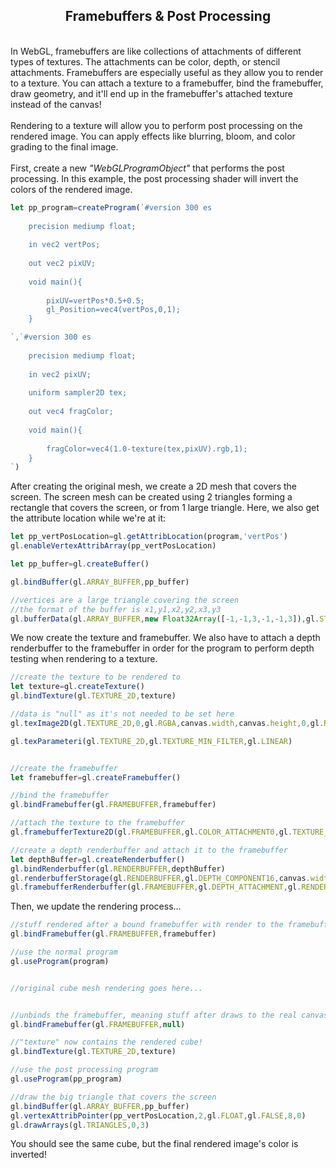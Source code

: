## <div align='center'>Framebuffers & Post Processing</div>

<br>In WebGL, framebuffers are like collections of attachments of different types of textures. The attachments can be color, depth, or stencil attachments. Framebuffers are especially useful as they allow you to render to a texture. You can attach a texture to a framebuffer, bind the framebuffer, draw geometry, and it'll end up in the framebuffer's attached texture instead of the canvas!<br><br>Rendering to a texture will allow you to perform post processing on the rendered image. You can apply effects like blurring, bloom, and color grading to the final image.<br><br>First, create a new _"WebGLProgramObject"_ that performs the post processing. In this example, the post processing shader will invert the colors of the rendered image.
```js
let pp_program=createProgram(`#version 300 es
    
	precision mediump float;
    
	in vec2 vertPos;
    
	out vec2 pixUV;
    
	void main(){
   	 
    	pixUV=vertPos*0.5+0.5;
    	gl_Position=vec4(vertPos,0,1);
	}

`,`#version 300 es
    
	precision mediump float;
    
	in vec2 pixUV;
    
	uniform sampler2D tex;
    
	out vec4 fragColor;
    
	void main(){
   	 
    	fragColor=vec4(1.0-texture(tex,pixUV).rgb,1);
	}
`)
```
After creating the original mesh, we create a 2D mesh that covers the screen. The screen mesh can be created using 2 triangles forming a rectangle that covers the screen, or from 1 large triangle. Here, we also get the attribute location while we're at it:
```js
let pp_vertPosLocation=gl.getAttribLocation(program,'vertPos')
gl.enableVertexAttribArray(pp_vertPosLocation)

let pp_buffer=gl.createBuffer()

gl.bindBuffer(gl.ARRAY_BUFFER,pp_buffer)

//vertices are a large triangle covering the screen
//the format of the buffer is x1,y1,x2,y2,x3,y3
gl.bufferData(gl.ARRAY_BUFFER,new Float32Array([-1,-1,3,-1,-1,3]),gl.STATIC_DRAW)
```
We now create the texture and framebuffer. We also have to attach a depth renderbuffer to the framebuffer in order for the program to perform depth testing when rendering to a texture.
```js
//create the texture to be rendered to
let texture=gl.createTexture()
gl.bindTexture(gl.TEXTURE_2D,texture)

//data is "null" as it's not needed to be set here
gl.texImage2D(gl.TEXTURE_2D,0,gl.RGBA,canvas.width,canvas.height,0,gl.RGBA,gl.UNSIGNED_BYTE,null)

gl.texParameteri(gl.TEXTURE_2D,gl.TEXTURE_MIN_FILTER,gl.LINEAR)


//create the framebuffer
let framebuffer=gl.createFramebuffer()

//bind the framebuffer
gl.bindFramebuffer(gl.FRAMEBUFFER,framebuffer)

//attach the texture to the framebuffer
gl.framebufferTexture2D(gl.FRAMEBUFFER,gl.COLOR_ATTACHMENT0,gl.TEXTURE_2D,texture,0)

//create a depth renderbuffer and attach it to the framebuffer
let depthBuffer=gl.createRenderbuffer()
gl.bindRenderbuffer(gl.RENDERBUFFER,depthBuffer)
gl.renderbufferStorage(gl.RENDERBUFFER,gl.DEPTH_COMPONENT16,canvas.width,canvas.height)
gl.framebufferRenderbuffer(gl.FRAMEBUFFER,gl.DEPTH_ATTACHMENT,gl.RENDERBUFFER,depthBuffer)
```
Then, we update the rendering process...
```js
//stuff rendered after a bound framebuffer with render to the framebuffer's attached texture
gl.bindFramebuffer(gl.FRAMEBUFFER,framebuffer)

//use the normal program
gl.useProgram(program)


//original cube mesh rendering goes here...


//unbinds the framebuffer, meaning stuff after draws to the real canvas
gl.bindFramebuffer(gl.FRAMEBUFFER,null)

//"texture" now contains the rendered cube!
gl.bindTexture(gl.TEXTURE_2D,texture)

//use the post processing program
gl.useProgram(pp_program)

//draw the big triangle that covers the screen
gl.bindBuffer(gl.ARRAY_BUFFER,pp_buffer)
gl.vertexAttribPointer(pp_vertPosLocation,2,gl.FLOAT,gl.FALSE,8,0)
gl.drawArrays(gl.TRIANGLES,0,3)
```
You should see the same cube, but the final rendered image's color is inverted!